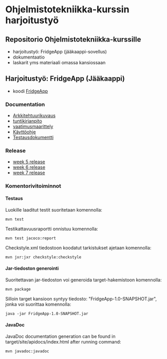 # Ohjelmistotekniikka-kurssin harjoitustyö

## Repositorio Ohjelmistotekniikka-kurssille
* harjoitustyö: FridgeApp (jääkaappi-sovellus)
* dokumentaatio
* laskarit yms materiaali omassa kansiossaan

## Harjoitustyö: FridgeApp (Jääkaappi)
* koodi [FridgeApp](https://github.com/terodotus/ot-harjoitustyo/tree/master/JaakaappiTietokantaApp)

### Documentation
* [Arkkitehtuurikuvaus](https://github.com/terodotus/ot-harjoitustyo/blob/master/JaakaappiTietokantaApp/dokumentaatio/arkkitehtuuri.md)
* [tuntikirjanpito](https://github.com/terodotus/ot-harjoitustyo/blob/master/JaakaappiTietokantaApp/dokumentaatio/tuntikirjanpito.md)
* [vaatimusmaarittely](https://github.com/terodotus/ot-harjoitustyo/blob/master/JaakaappiTietokantaApp/dokumentaatio/vaatimusmaarittely.md)
* [Käyttöohje](https://github.com/terodotus/ot-harjoitustyo/blob/master/JaakaappiTietokantaApp/dokumentaatio/kayttoohje.md)
* [Testausdokumentti](https://github.com/terodotus/ot-harjoitustyo/blob/master/JaakaappiTietokantaApp/dokumentaatio/testaus.md)

### Release
* [week 5 release](https://github.com/terodotus/ot-harjoitustyo/releases/tag/week5)
* [week 6 release](https://github.com/terodotus/ot-harjoitustyo/releases/tag/week6)
* [week 7 release](https://github.com/terodotus/ot-harjoitustyo/releases/tag/week7)

### Komentorivitoiminnot
#### Testaus
Luokille laaditut testit suoritetaan komennolla:
```
mvn test
```

Testikattavuusraportti onnistuu komennolla:
```
mvn test jacoco:report
```

Checkstyle.xml tiedostoon koodatut tarkistukset ajetaan komennolla:
```
mvn jxr:jxr checkstyle:checkstyle
```

#### Jar-tiedoston generointi
Suoritettavan jar-tiedoston voi generoida target-hakemistoon komennolla:
```
mvn package
```
Silloin target kansioon syntyy tiedosto: "FridgeApp-1.0-SNAPSHOT.jar", jonka voi suorittaa komennolla:
```
java -jar FridgeApp-1.0-SNAPSHOT.jar
```

#### JavaDoc
JavaDoc documentation generation can be found in target/site/apidocs/index.html after running command:
```
mvn javadoc:javadoc
```




